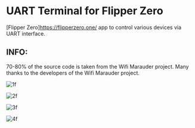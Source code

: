 # UART Terminal for Flipper Zero
[Flipper Zero]https://flipperzero.one/ app to control various devices via UART interface.

## INFO:

70-80% of the source code is taken from the Wifi Marauder project. Many thanks to the developers of the Wifi Marauder project.

![1f](https://user-images.githubusercontent.com/122148894/211161450-6d177638-3bfa-42a8-9c73-0cf3af5e5ca7.jpg)


![2f](https://user-images.githubusercontent.com/122148894/211161456-4d2be15b-4a05-4450-a62e-edcaab3772fd.jpg)


![3f](https://user-images.githubusercontent.com/122148894/211161458-2f9b0d80-f501-4db3-9242-1b3c11729132.jpg)


![4f](https://user-images.githubusercontent.com/122148894/211161461-4507120b-42df-441f-9e01-e4517aa83537.jpg)


